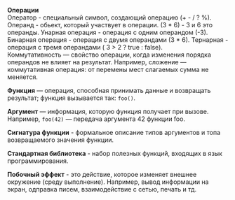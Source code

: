 **Операции**  
Оператор - специальный символ, создающий операцию (+ - / ? %).
Операнд - обьект, который участвует в операции. (3 * 6) - 3 и 6 это операнды.
Унарная операция - операция с одним операндом (-3).
Бинарная операция - операция с двумя операндами (3 * 6).
Тернарная - операция с тремя операндами ( 3 > 2 ? true : false).  
Коммутативность — свойство операции, когда изменения порядка операндов не влияет на результат. Например, сложение — коммутативная операция: от перемены мест слагаемых сумма не меняется.  

**Функция** — операция, способная принимать данные и возвращать результат; функция вызывается так: ```foo()```.  

**Аргумент** — информация, которую функция получает при вызове. Например, ```foo(42)``` — передача аргумента 42 функции foo.  

**Сигнатура функции** - формальное описание типов аргументов и топа возвращаемого значения функции.  

**Стандартная библиотека** - набор полезных функций, входящих в язык программирования.  

**Побочный эффект** - это действие, которое изменяет внешнее окружение (среду выполнение). Например, вывод информации на экран, одправка писем, взаимодействие с сетью, печать и тд.